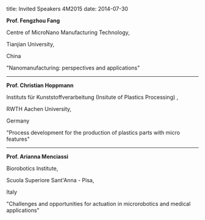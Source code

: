 title: Invited Speakers 4M2015
date: 2014-07-30  

**Prof. Fengzhou Fang**

 

 Centre of MicroNano Manufacturing Technology,

Tianjian University,

China

 

"Nanomanufacturing: perspectives and applications"

 

 

--------------------------------------------------------------------------------

 
 

**Prof. Christian Hoppmann**


 Instituts für Kunststoffverarbeitung (Insitute of Plastics Processing) ,

RWTH Aachen University,

Germany

 

"Process development for the production of plastics parts with micro features"

 

 

 

--------------------------------------------------------------------------------
 





 

**Prof. Arianna Menciassi**


 Biorobotics Institute,

Scuola Superiore Sant'Anna - Pisa,

Italy

 
"Challenges and opportunities for actuation in microrobotics and medical applications"